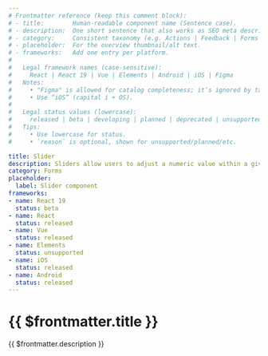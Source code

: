 ```yaml
---
# Frontmatter reference (keep this comment block):
# - title:        Human-readable component name (Sentence case).
# - description:  One short sentence that also works as SEO meta description.
# - category:     Consistent taxonomy (e.g. Actions | Feedback | Forms | Navigation | Data display | Layout | Utilities).
# - placeholder:  For the overview thumbnail/alt text.
# - frameworks:   Add one entry per platform.
#
#   Legal framework names (case-sensitive):
#     React | React 19 | Vue | Elements | Android | iOS | Figma
#   Notes:
#     • "Figma" is allowed for catalog completeness; it’s ignored by tabs/matrix.
#     • Use “iOS” (capital i + OS).
#
#   Legal status values (lowercase):
#     released | beta | developing | planned | deprecated | unsupported
#   Tips:
#     • Use lowercase for status.
#     • `reason` is optional, shown for unsupported/planned/etc.

title: Slider
description: Sliders allow users to adjust a numeric value within a given range.
category: Forms
placeholder:
  label: Slider component
frameworks:
- name: React 19
  status: beta
- name: React
  status: released
- name: Vue
  status: released
- name: Elements
  status: unsupported
- name: iOS
  status: released
- name: Android
  status: released
---
```

<script setup>
  import Overview from './overview.md';
  import Styling from './styling.md';
  import Usage from './usage.md';
  import Dev from './code.md';
  import Accessibility from './accessibility.md';
  import { mapFrameworkStatuses } from '../utils.js';
</script>

# {{ $frontmatter.title }}
{{ $frontmatter.description }}

<DsComponentStatus align="left" hide-unsupported />

<tabs-content variant="main">
  <template #Overview>
    <overview />
  </template>
  <template #Usage>
    <usage />
  </template>
  <template #Styling>
    <styling />
  </template>
  <template #Code>
    <dev />
  </template>
  <template #Accessibility>
    <accessibility />
  </template>
</tabs-content>

<component-questions />

